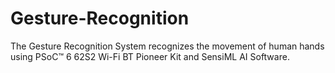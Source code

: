# Gesture-Recognition
The Gesture Recognition System recognizes the movement of human hands using PSoC™ 6 62S2 Wi-Fi BT Pioneer Kit and SensiML AI Software.
